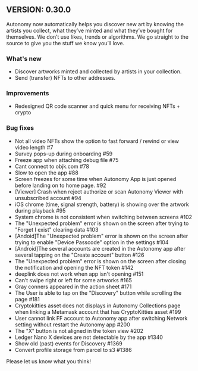 ## VERSION: 0.30.0

Autonomy now automatically helps you discover new art by knowing the artists you collect, what they’ve minted and what they’ve bought for themselves. We don’t use likes, trends or algorithms. We go straight to the source to give you the stuff we know you’ll love.

### What's new
- Discover artworks minted and collected by artists in your collection.
- Send (transfer) NFTs to other addresses.

### Improvements
- Redesigned QR code scanner and quick menu for receiving NFTs + crypto

### Bug fixes
- Not all video NFTs show the option to fast forward / rewind or view video length #7  
- Survey pops-up during onboarding #59
- Freeze app when attaching debug file #75
- Cant connect to objk.com #78
- Slow to open the app #88
- Screen freezes for some time when Autonomy App is just opened before landing on to home page. #92
- [Viewer] Crash when reject authorize or scan Autonomy Viewer with unsubscribed account #94
- iOS chrome (time, signal strength, battery) is showing over the artwork during playback #95
- System chrome is not consistent when switching between screens #102
- The "Unexpected problem" error is shown on the screen after trying to "Forget I exist" clearing data #103
- [Andoid]The "Unexpected problem" error is shown on the screen after trying to enable "Device Passcode" option in the settings #104
- [Android]The several accounts are created in the Autonomy app after several tapping on the "Create account" button #126
- The "Unexpected problem" error is shown on the screen after closing the notification and opening the NFT token #142
- deeplink does not work when app isn't opening #151
- Can’t swipe right or left for some artworks #165
- Gray conners appeared in the action sheet #171
- The User is able to tap on the "Discovery" button while scrolling the page #181
- Cryptokitties asset does not displays in Autonomy Collections page when linking a Metamask account that has CryptoKitties asset #199
- User cannot link FF account to Autonomy app after switching Network setting without restart the Autonomy app #200
- The "X" button is not aligned in the token view #202
- Ledger Nano X devices are not detectable by the app #1340
- Show old (past) events for Discovery #1369
- Convert profile storage from parcel to s3 #1386

Please let us know what you think!
